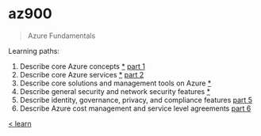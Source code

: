 # az900

> Azure Fundamentals

Learning paths:

1. Describe core Azure concepts [*](https://docs.microsoft.com/en-us/learn/paths/az-900-describe-cloud-concepts/) [part 1](./1-lp-az-900.md)
2. Describe core Azure services [*](https://docs.microsoft.com/en-us/learn/paths/az-900-describe-core-azure-services/) [part 2](./2-lp-az-900.md)
3. Describe core solutions and management tools on Azure [*](https://docs.microsoft.com/en-us/learn/paths/az-900-describe-core-solutions-management-tools-azure/)
4. Describe general security and network security features [*](https://docs.microsoft.com/en-us/learn/paths/az-900-describe-general-security-network-security-features/)
5. Describe identity, governance, privacy, and compliance features [part 5](./5-lp-az-900.md)
6. Describe Azure cost management and service level agreements [part 6](./6-lp-az-900.md)

[< learn](../learn.md)